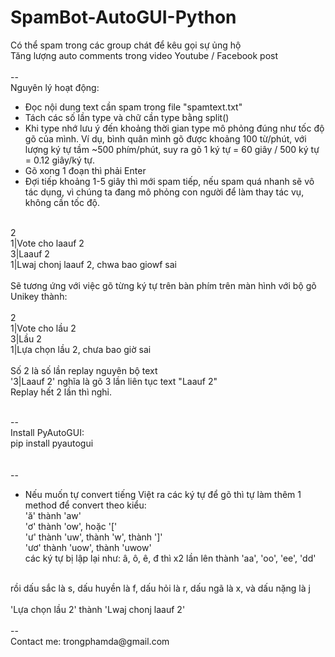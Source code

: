 # SpamBot-AutoGUI-Python
Có thể spam trong các group chát để kêu gọi sự ủng hộ<br/>
Tăng lượng auto comments trong video Youtube / Facebook post<br/>
<br/>
--<br/>
Nguyên lý hoạt động:<br/>

+ Đọc nội dung text cần spam trong file "spamtext.txt"<br/>
+ Tách các số lần type và chữ cần type bằng split()<br/>
+ Khi type nhớ lưu ý đến khoảng thời gian type mô phỏng đúng như tốc độ gõ của mình. Ví dụ, bình quân mình gõ được khoảng 100 từ/phút, với lượng ký tự tầm ~500 phím/phút, suy ra gõ 1 ký tự = 60 giây / 500 ký tự = 0.12 giây/ký tự.<br/>
+ Gõ xong 1 đoạn thì phải Enter<br/>
+ Đợi tiếp khoảng 1-5 giây thì mới spam tiếp, nếu spam quá nhanh sẽ vô tác dụng, vì chúng ta đang mô phỏng con người để làm thay tác vụ, không cần tốc độ.<br/>
<br/>
2<br/>
1|Vote cho laauf 2<br/>
3|Laauf 2<br/>
1|Lwaj chonj laauf 2, chwa bao giowf sai<br/>
<br/>
Sẽ tương ứng với việc gõ từng ký tự trên bàn phím trên màn hình với bộ gõ Unikey thành:<br/>
<br/>
2<br/>
1|Vote cho lầu 2<br/>
3|Lầu 2<br/>
1|Lựa chọn lầu 2, chưa bao giờ sai<br/>
<br/>
Số 2 là số lần replay nguyên bộ text<br/>
'3|Laauf 2' nghĩa là gõ 3 lần liên tục text "Laauf 2"<br/>
Replay hết 2 lần thì nghỉ.<br/>
<br/>

--<br/>
Install PyAutoGUI:<br/>
pip install pyautogui<br/>
<br/>
<br/>
--<br/>
+ Nếu muốn tự convert tiếng Việt ra các ký tự để gõ thì tự làm thêm 1 method để convert theo kiểu:<br/>
'ă' thành 'aw'<br/>
'ơ' thành 'ow', hoặc '['<br/>
'ư' thành 'uw', thành 'w', thành ']'<br/>
'ươ' thành 'uow', thành 'uwow'<br/>
các ký tự bị lập lại như: â, ô, ê, đ thì x2 lần lên thành 'aa', 'oo', 'ee', 'dd'
<br/>
rồi dấu sắc là s, dấu huyền là f, dấu hỏi là r, dấu ngã là x, và dấu nặng là j<br/>
<br/>
'Lựa chọn lầu 2' thành 'Lwaj chonj laauf 2'<br/>
<br/>
--<br/>
Contact me: trongphamda@gmail.com
